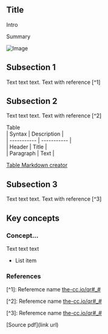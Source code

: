 ## Title

Intro

Summary

![Image](Image)

## Subsection 1

Text text text. Text with reference \[^1\]

## Subsection 2

Text text text. Text with reference \[^2\]

Table  
| Syntax | Description |  
| ----------- | ----------- |  
| Header | Title |  
| Paragraph | Text |

[Table Markdown creator](https://www.tablesgenerator.com/markdown_tables)

## Subsection 3

Text text text. Text with reference \[^3\]

## Key concepts

### Concept…

Text text text

*   List item

### References

\[^1\]: Referemce name [the-cc.io/qr#\_#](the-cc.io/qr#_#)

\[^2\]: Referemce name [the-cc.io/qr#\_#](the-cc.io/qr#_#)

\[^3\]: Referemce name [the-cc.io/qr#\_#](the-cc.io/qr#_#)

\[Source pdf\](link url)